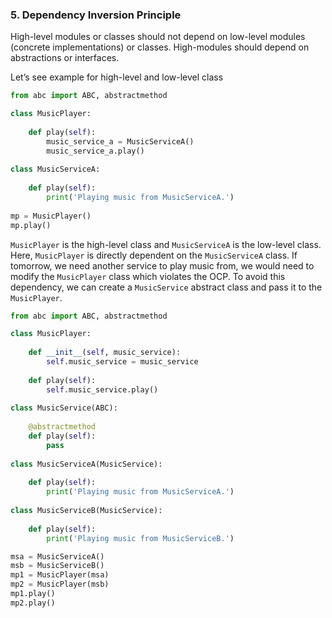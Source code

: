 ### 5. Dependency Inversion Principle
High-level modules or classes should not depend on low-level modules (concrete implementations) or classes. High-modules should depend on abstractions or interfaces.

Let’s see example for high-level and low-level class

```python
from abc import ABC, abstractmethod

class MusicPlayer:
    
    def play(self):
        music_service_a = MusicServiceA()
        music_service_a.play()
        
class MusicServiceA:
    
    def play(self):
        print('Playing music from MusicServiceA.')
        
mp = MusicPlayer()
mp.play()
```

`MusicPlayer` is the high-level class and `MusicServiceA` is the low-level class. Here, `MusicPlayer` is directly dependent on the `MusicServiceA` class. If tomorrow, we need another service to play music from, we would need to modify the `MusicPlayer` class which violates the OCP. To avoid this dependency, we can create a `MusicService` abstract class and pass it to the `MusicPlayer`.

```python
from abc import ABC, abstractmethod

class MusicPlayer:
    
    def __init__(self, music_service):
        self.music_service = music_service
    
    def play(self):
        self.music_service.play()
        
class MusicService(ABC):
    
    @abstractmethod
    def play(self):
        pass
        
class MusicServiceA(MusicService):
    
    def play(self):
        print('Playing music from MusicServiceA.')
        
class MusicServiceB(MusicService):
    
    def play(self):
        print('Playing music from MusicServiceB.')

msa = MusicServiceA()
msb = MusicServiceB()
mp1 = MusicPlayer(msa)
mp2 = MusicPlayer(msb)
mp1.play()
mp2.play()
```
